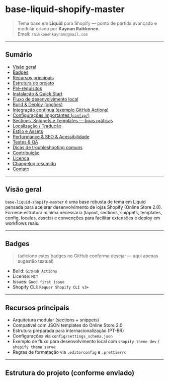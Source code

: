 # base-liquid-shopify-master

> Tema base em **Liquid** para Shopify — ponto de partida avançado e modular criado por **Kaynan Raikkonen**.  
> Email: `raikkonenkaynan@gmail.com`

---

<!-- TOC -->
## Sumário
- [Visão geral](#visão-geral)
- [Badges](#badges)
- [Recursos principais](#recursos-principais)
- [Estrutura do projeto](#estrutura-do-projeto)
- [Pré-requisitos](#pré-requisitos)
- [Instalação & Quick Start](#instalação--quick-start)
- [Fluxo de desenvolvimento local](#fluxo-de-desenvolvimento-local)
- [Build & Deploy (opções)](#build--deploy-opções)
- [Integração contínua (exemplo GitHub Actions)](#integração-contínua-exemplo-github-actions)
- [Configurações importantes (`config/`)](#configurações-importantes-config)
- [Sections, Snippets e Templates — boas práticas](#sections-snippets-e-templates---boas-práticas)
- [Localização / Tradução](#localização--tradução)
- [Estilo e Assets](#estilo-e-assets)
- [Performance & SEO & Acessibilidade](#performance--seo--acessibilidade)
- [Testes & QA](#testes--qa)
- [Dicas de troubleshooting comuns](#dicas-de-troubleshooting-comuns)
- [Contribuição](#contribuição)
- [Licença](#licença)
- [Changelog resumido](#changelog-resumido)
- [Contato](#contato)
<!-- /TOC -->

---

## Visão geral
`base-liquid-shopify-master` é uma base robusta de tema em Liquid pensada para acelerar desenvolvimento de lojas Shopify (Online Store 2.0). Fornece estrutura mínima necessária (layout, sections, snippets, templates, config, locales, assets) e convenções para facilitar extensões e deploy em workflows reais.

---

## Badges
> (adicione estes badges no GitHub conforme desejar — aqui apenas sugestão textual)
- Build: `GitHub Actions`
- License: `MIT`
- Issues: `Good first issue`
- Shopify CLI: `Requer Shopify CLI v3+`

---

## Recursos principais
- Arquitetura modular (sections + snippets)
- Compatível com JSON templates do Online Store 2.0
- Estrutura preparada para internacionalização (PT-BR)
- Configurações via `config/settings_schema.json`
- Exemplo de fluxo para desenvolvimento local com `shopify theme dev` / `shopify theme serve`
- Regras de formatação via `.editorconfig` e `.prettierrc`

---

## Estrutura do projeto (conforme enviado)
